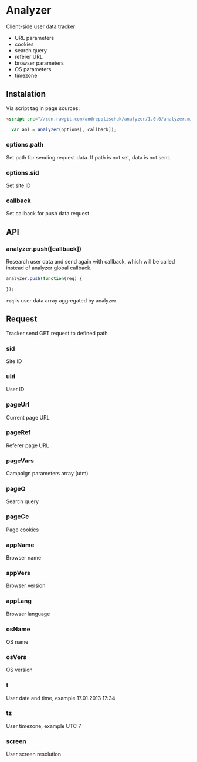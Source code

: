 # Analyzer

  Client-side user data tracker

  * URL parameters
  * cookies
  * search query
  * referer URL
  * browser parameters
  * OS parameters
  * timezone

## Instalation

  Via script tag in page sources:

```html
<script src="//cdn.rawgit.com/andrepolischuk/analyzer/1.0.0/analyzer.min.js"></script>
```

```js
  var anl = analyzer(options[, callback]);
```

### options.path

  Set path for sending request data.
  If path is not set, data is not sent.

### options.sid

  Set site ID

### callback

  Set callback for push data request

## API

### analyzer.push([callback])

  Research user data and send again with callback,
  which will be called instead of analyzer global callback.

```js
analyzer.push(function(req) {

});
```

  `req` is user data array aggregated by analyzer

## Request

  Tracker send GET request to defined path

### sid

  Site ID

### uid

  User ID

### pageUrl

  Current page URL

### pageRef

  Referer page URL

### pageVars

  Campaign parameters array (utm)

### pageQ

  Search query

### pageCc

  Page cookies

### appName

  Browser name

### appVers

  Browser version

### appLang

  Browser language

### osName

  OS name

### osVers

  OS version

### t

  User date and time, example 17.01.2013 17:34

### tz

  User timezone, example UTC 7

### screen

  User screen resolution

